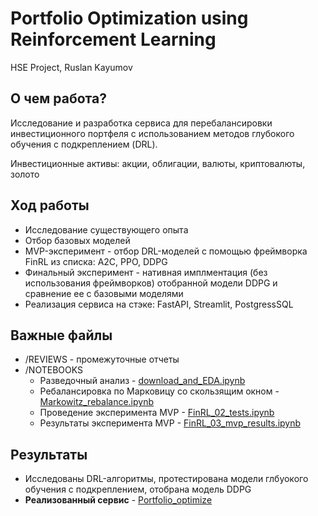 
# Portfolio Optimization using Reinforcement Learning

HSE Project,
Ruslan Kayumov

## О чем работа?

Исследование и разработка сервиса для перебалансировки инвестиционного портфеля с использованием методов глубокого обучения с подкреплением (DRL).

Инвестиционные активы: акции, облигации, валюты, криптовалюты, золото


## Ход работы
* Исследование существующего опыта
* Отбор базовых моделей
* MVP-эксперимент - отбор DRL-моделей с помощью фреймворка FinRL из списка: A2C, PPO, DDPG
* Финальный эксперимент - нативная имплментация (без использования фреймворков) отобранной модели DDPG и сравнение ее с базовыми моделями
* Реализация сервиса на стэке: FastAPI, Streamlit, PostgressSQL

## Важные файлы

* /REVIEWS - промежуточные отчеты
* /NOTEBOOKS    
	* Разведочный анализ - [download_and_EDA.ipynb](https://github.com/KayumovRu/RL-invest-optimization/blob/master/notebooks/download_and_EDA.ipynb)
	* Ребалансировка по Марковицу со скользящим окном - [Markowitz_rebalance.ipynb](https://github.com/KayumovRu/RL-invest-optimization/blob/master/notebooks/Markowitz_rebalance.ipynb)
	* Проведение эксперимента MVP - [FinRL_02_tests.ipynb](https://github.com/KayumovRu/RL-invest-optimization/blob/master/notebooks/FinRL_02_tests.ipynb)
    * Результаты эксперимента MVP - [FinRL_03_mvp_results.ipynb](https://github.com/KayumovRu/RL-invest-optimization/blob/master/notebooks/Markowitz_rebalance.ipynb)


## Результаты

* Исследованы DRL-алгоритмы, протестирована модели глбуокого обучения с подкреплением, отобрана модель DDPG
* **Реализованный сервис** - [Portfolio_optimize](https://github.com/KayumovRu/Portfolio_optimize)